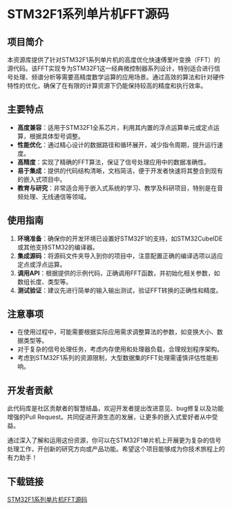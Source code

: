 # STM32F1系列单片机FFT源码

## 项目简介

本资源库提供了针对STM32F1系列单片机的高度优化快速傅里叶变换（FFT）的源代码。该FFT实现专为STM32F1这一经典微控制器系列设计，特别适合进行信号处理、频谱分析等需要高精度数学运算的应用场景。通过高效的算法和针对硬件特性的优化，确保了在有限的计算资源下仍能保持较高的精度和执行效率。

## 主要特点

- **高度兼容**：适用于STM32F1全系芯片，利用其内置的浮点运算单元或定点运算，根据具体型号调整。
- **性能优化**：通过精心设计的数据路径和循环展开，减少指令周期，提升运行速度。
- **高精度**：实现了精确的FFT算法，保证了信号处理应用中的数据准确性。
- **易于集成**：提供的代码结构清晰，文档简洁，便于开发者快速将其整合到现有的嵌入式项目中。
- **教育与研究**：非常适合用于嵌入式系统的学习、教学及科研项目，特别是在音频处理、无线通信等领域。

## 使用指南

1. **环境准备**：确保你的开发环境已设置好STM32F1的支持，如STM32CubeIDE或其他支持STM32的编译器。
2. **集成源码**：将源码文件夹导入到你的项目中，注意配置正确的编译选项以适应定点或浮点运算。
3. **调用API**：根据提供的示例代码，正确调用FFT函数，并初始化相关参数，如数组长度、类型等。
4. **测试验证**：建议先进行简单的输入输出测试，验证FFT转换的正确性和精度。

## 注意事项

- 在使用过程中，可能需要根据实际应用需求调整算法的参数，如变换大小、数据类型等。
- 对于复杂的信号处理任务，考虑内存使用和处理器负载，合理规划程序架构。
- 考虑到STM32F1系列的资源限制，大型数据集的FFT处理需谨慎评估性能影响。

## 开发者贡献

此代码库是社区贡献者的智慧结晶，欢迎开发者提出改进意见、bug修复以及功能增强的Pull Request。共同促进开源生态的发展，让更多的嵌入式爱好者从中受益。

通过深入了解和运用这份资源，你可以在STM32F1单片机上开展更为复杂的信号处理工作，开创新的研究方向或产品功能。希望这个项目能够成为你技术旅程上的有力助手！

## 下载链接

[STM32F1系列单片机FFT源码](https://pan.quark.cn/s/6f3b5136fec1)